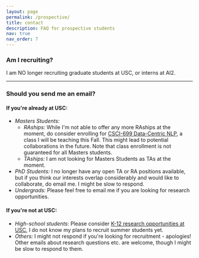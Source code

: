 ```yaml
---
layout: page
permalink: /prospective/
title: contact
description: FAQ for prospective students
nav: true
nav_order: 7
---
```







### Am I recruiting?

I am NO longer recruiting graduate students at USC, or interns at AI2.

<hr>

### Should you send me an email?


#### If you're already at USC:
  * _Masters Students:_
    * _RAships:_ While I'm not able to offer any more RAships at the moment, do consider enrolling for [CSCI-699 Data-Centric NLP](https://swabhs.com/csci699-dcnlp/), a class I will be teaching this Fall. This might lead to potential collaborations in the future. Note that class enrollment is not guaranteed for all Masters students.
    * _TAships:_ I am not looking for Masters Students as TAs at the moment.
  * _PhD Students:_ I no longer have any open TA or RA positions available, but if you think our interests overlap considerably and would like to collaborate, do email me. I might be slow to respond.
  * _Undergrads:_ Please feel free to email me if you are looking for research opportunities.


#### If you're not at USC:
  * _High-school students_: Please consider [K-12 research opportunities at USC](https://www.cs.usc.edu/k-12-outreach/), I do not know my plans to recruit summer students yet.
  * _Others:_ I might not respond if you're looking for recruitment - apologies! Other emails about research questions etc. are welcome, though I might be slow to respond to them.





<!--Yes, I am actively recruiting PhD students to USC in 🍁 Fall 2022! Thanks for your interest ☀️ in my research!
[Applications](https://www.cs.usc.edu/ph-d-application-information/) are open, and the deadline to submit your application is [Dec 15th, 2021](https://days.to/until/15-december).
USC waived GRE scores ⚡ for graduate admissions in Fall 2022 and offers [fee waivers](https://gradadm.usc.edu/lightboxes/us-students-fee-waivers/) to select applicants.


Please consider <u>selecting</u> [my name](https://www.cs.usc.edu/directory/faculty/profile/?lname=Swayamdipta&fname=Swabha) <u>as a potential advisor</u>, especially if your research interests match [mine](/publications/), even though your research background might be different.


I'm broadly interested in:

<hr>

##### 📚 Estimation of Dataset Quality:
What makes a dataset valuable for training high-capacity models, pretrained on large amounts of unlabeled data? Our [Dataset Cartography](https://arxiv.org/abs/2009.10795) offers point estimates, and [V-Information](https://arxiv.org/abs/2110.08420) offers aggregate estimates of dataset quality. Can these estimates be computed without taking into account specific model families?

###### 🎨 Creative Data Curation:
Can we use the lessons above to create high quality datasets, more suitable for modern NLP models? Our work on [Generative Data Augmentation](https://arxiv.org/abs/2004.11546) showed that this is possible to automate to some extent, either via [controlled generation](https://arxiv.org/abs/2105.03023) or [selection](https://arxiv.org/abs/2004.10964). Is it possible to create collaborative setups between humans and generative models to this end?

##### 🤖 Robustness to Model Biases:

Current large scale models tend to [rely on spurious biases to make the correct predictions](https://arxiv.org/abs/1803.02324). The reduction of undesirable biases could be done via data selection, as in [AFLite](https://arxiv.org/abs/2002.04108) or by altering the [learning objectives](https://arxiv.org/abs/1909.03683). However, the discovery of such biases is much trickier and task-dependent.
Going beyond solutions presented in [AFLite](https://arxiv.org/abs/2002.04108), how can we find spurious correlations automatically?

Particularly harmful are social biases in models, such as those which correlate surface markers of certain dialects with subjective attributes such as toxicity. [Social biases cannot be mitigated easily](https://arxiv.org/abs/2102.00086) and require rethinking data collection and task design, as we show in our [latest paper](https://arxiv.org/abs/2111.07997).

##### 🕵🏼‍♀️ Model Interpretability and 👩🏼‍🔬 Meticulous Evaluation:
What cannot be measured, cannot be improved. How can we make our [models explain their decisions](https://arxiv.org/abs/2112.08674) to human users, [_intuitively_](https://arxiv.org/abs/2103.01378)? Moreover, as tasks previously considered extremely difficult are getting easier, how do we best [adapt our evaluation methods](https://arxiv.org/abs/2102.01454) to ensure fair evaluation?-->



<!--
## Should you send me an email?

#### If you're NOT at USC:
You do <em>not</em> have to email me, especially since I haven't officially started at USC and do not have any control over the admissions process. My recommendation to you is to apply through the regular PhD program [admissions](https://www.cs.usc.edu/ph-d-application-information/) by December 15th and USC will be in touch with you regarding the next steps. I will go over every single application that lists me as a potential advisor. 🤞

#### If you're already at USC:

Please feel free to email me if you are looking for advising or TA positions. However, you should know that there is not much I can officially do, just yet. It would be great to be introduced and learn about your interests, though! 👋 -->
